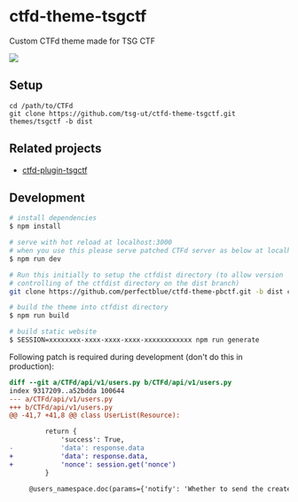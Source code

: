# ctfd-theme-tsgctf

Custom CTFd theme made for TSG CTF

![](https://i.imgur.com/mXFHBrf.png)

## Setup

```
cd /path/to/CTFd
git clone https://github.com/tsg-ut/ctfd-theme-tsgctf.git themes/tsgctf -b dist
```

## Related projects

* [ctfd-plugin-tsgctf](https://github.com/tsg-ut/ctfd-plugin-tsgctf)

## Development

```bash
# install dependencies
$ npm install

# serve with hot reload at localhost:3000
# when you use this please serve patched CTFd server as below at localhost:8000
$ npm run dev

# Run this initially to setup the ctfdist directory (to allow version
# controlling of the ctfdist directory on the dist branch)
git clone https://github.com/perfectblue/ctfd-theme-pbctf.git -b dist ctfdist

# build the theme into ctfdist directory
$ npm run build

# build static website
$ SESSION=xxxxxxxx-xxxx-xxxx-xxxx-xxxxxxxxxxxx npm run generate

```

Following patch is required during development (don't do this in production):

```patch
diff --git a/CTFd/api/v1/users.py b/CTFd/api/v1/users.py
index 9317209..a52bdda 100644
--- a/CTFd/api/v1/users.py
+++ b/CTFd/api/v1/users.py
@@ -41,7 +41,8 @@ class UserList(Resource):

         return {
             'success': True,
-            'data': response.data
+            'data': response.data,
+            'nonce': session.get('nonce')
         }

     @users_namespace.doc(params={'notify': 'Whether to send the created user an email with their credentials'})
```
